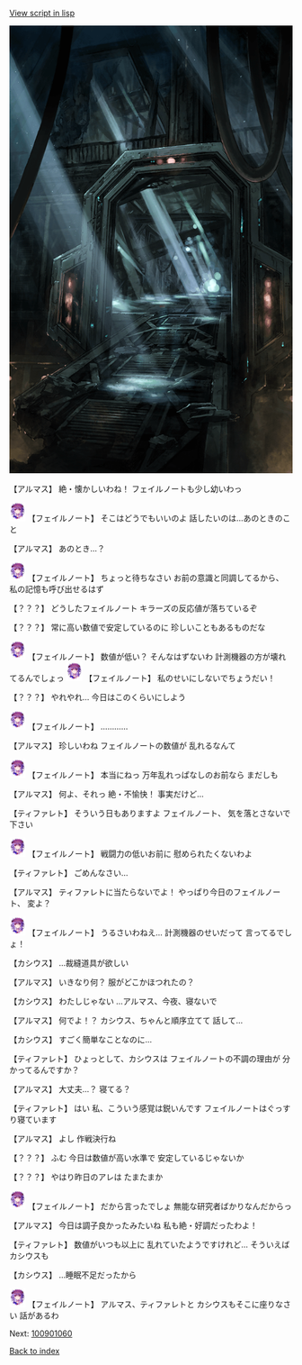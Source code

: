 [View script in lisp](../scripts/100901050.txt)

![bifrost.png](../images/backgrounds/bifrost.png)

【アルマス】
絶・懐かしいわね！
フェイルノートも少し幼いわっ

<img src="../images/units/3401911.png" alt="3401911.png" height="34"/>
【フェイルノート】
そこはどうでもいいのよ
話したいのは…あのときのこと

【アルマス】
あのとき…？

<img src="../images/units/3401911.png" alt="3401911.png" height="34"/>
【フェイルノート】
ちょっと待ちなさい
お前の意識と同調してるから、
私の記憶も呼び出せるはず

【？？？】
どうしたフェイルノート
キラーズの反応値が落ちているぞ

【？？？】
常に高い数値で安定しているのに
珍しいこともあるものだな

<img src="../images/units/3401911.png" alt="3401911.png" height="34"/>
【フェイルノート】
数値が低い？
そんなはずないわ
計測機器の方が壊れてるんでしょっ

<img src="../images/units/3401911.png" alt="3401911.png" height="34"/>
【フェイルノート】
私のせいにしないでちょうだい！

【？？？】
やれやれ…
今日はこのくらいにしよう

<img src="../images/units/3401911.png" alt="3401911.png" height="34"/>
【フェイルノート】
…………

【アルマス】
珍しいわね
フェイルノートの数値が
乱れるなんて

<img src="../images/units/3401911.png" alt="3401911.png" height="34"/>
【フェイルノート】
本当にねっ
万年乱れっぱなしのお前なら
まだしも

【アルマス】
何よ、それっ
絶・不愉快！
事実だけど…

【ティファレト】
そういう日もありますよ
フェイルノート、
気を落とさないで下さい

<img src="../images/units/3401911.png" alt="3401911.png" height="34"/>
【フェイルノート】
戦闘力の低いお前に
慰められたくないわよ

【ティファレト】
ごめんなさい…

【アルマス】
ティファレトに当たらないでよ！
やっぱり今日のフェイルノート、
変よ？

<img src="../images/units/3401911.png" alt="3401911.png" height="34"/>
【フェイルノート】
うるさいわねえ…
計測機器のせいだって
言ってるでしょ！

【カシウス】
…裁縫道具が欲しい

【アルマス】
いきなり何？
服がどこかほつれたの？

【カシウス】
わたしじゃない
…アルマス、今夜、寝ないで

【アルマス】
何でよ！？
カシウス、ちゃんと順序立てて
話して…

【カシウス】
すごく簡単なことなのに…

【ティファレト】
ひょっとして、カシウスは
フェイルノートの不調の理由が
分かってるんですか？

【アルマス】
大丈夫…？
寝てる？

【ティファレト】
はい
私、こういう感覚は鋭いんです
フェイルノートはぐっすり寝ています

【アルマス】
よし
作戦決行ね

【？？？】
ふむ
今日は数値が高い水準で
安定しているじゃないか

【？？？】
やはり昨日のアレは
たまたまか

<img src="../images/units/3401911.png" alt="3401911.png" height="34"/>
【フェイルノート】
だから言ったでしょ
無能な研究者ばかりなんだからっ

【アルマス】
今日は調子良かったみたいね
私も絶・好調だったわよ！

【ティファレト】
数値がいつも以上に
乱れていたようですけれど…
そういえばカシウスも

【カシウス】
…睡眠不足だったから

<img src="../images/units/3401911.png" alt="3401911.png" height="34"/>
【フェイルノート】
アルマス、ティファレトと
カシウスもそこに座りなさい
話があるわ

Next: [100901060](100901060.md)

[Back to index](index.md)
